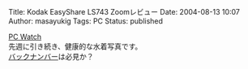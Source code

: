 Title: Kodak EasyShare LS743 Zoomレビュー
Date: 2004-08-13 10:07
Author: masayukig
Tags: PC
Status: published

[PC Watch](http://pc.watch.impress.co.jp/docs/2004/0813/nishikawa.htm)  
先週に引き続き、健康的な水着写真です。  
[バックナンバー](http://pc.watch.impress.co.jp/docs/article/backno/nisikawa.htm)は必見か？
